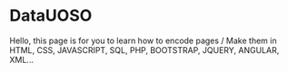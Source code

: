# DataUOSO
Hello, this page is for you to learn how to encode pages / Make them in HTML, CSS, JAVASCRIPT, SQL, PHP, BOOTSTRAP, JQUERY, ANGULAR, XML...
